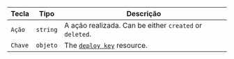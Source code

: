 | Tecla   | Tipo     | Descrição                                                      |
| ------- | -------- | -------------------------------------------------------------- |
| `Ação`  | `string` | A ação realizada. Can be either `created` or `deleted`.        |
| `Chave` | `objeto` | The [`deploy key`](/v3/repos/keys/#get-a-deploy-key) resource. |